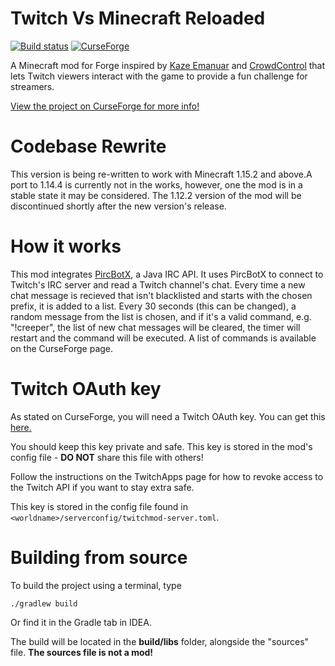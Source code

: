 # Twitch Vs Minecraft Reloaded
[![Build status](https://ci.appveyor.com/api/projects/status/xoql77ww8lpbpmyo?svg=true)](https://ci.appveyor.com/project/iCrazyBlaze/twitchvsminecraft2)
[![CurseForge](http://cf.way2muchnoise.eu/full_twitch-vs-minecraft_downloads.svg)](https://www.curseforge.com/minecraft/mc-mods/twitch-vs-minecraft)

A Minecraft mod for Forge inspired by [Kaze Emanuar](https://www.youtube.com/channel/UCuvSqzfO_LV_QzHdmEj84SQ) and [CrowdControl](https://crowdcontrol.live) that lets Twitch viewers interact with the game to provide a fun challenge for streamers.

[View the project on CurseForge for more info!](https://www.curseforge.com/minecraft/mc-mods/twitch-vs-minecraft)


# Codebase Rewrite
This version is being re-written to work with Minecraft 1.15.2 and above.A port to 1.14.4 is currently not in the works, however, one the mod is in a stable state it may be considered. The 1.12.2 version of the mod will be discontinued shortly after the new version's release.

# How it works
This mod integrates [PircBotX](https://github.com/pircbotx/pircbotx), a Java IRC API. It uses PircBotX to connect to Twitch's IRC server and read a Twitch channel's chat. Every time a new chat message is recieved that isn't blacklisted and starts with the chosen prefix, it is added to a list. Every 30 seconds (this can be changed), a random message from the list is chosen, and if it's a valid command, e.g. "!creeper", the list of new chat messages will be cleared, the timer will restart and the command will be executed. A list of commands is available on the CurseForge page.

# Twitch OAuth key
As stated on CurseForge, you will need a Twitch OAuth key. You can get this [here.](https://twitchapps.com/tmi)

You should keep this key private and safe. This key is stored in the mod's config file - **DO NOT** share this file with others!

Follow the instructions on the TwitchApps page for how to revoke access to the Twitch API if you want to stay extra safe.

This key is stored in the config file found in `<worldname>/serverconfig/twitchmod-server.toml`.

# Building from source
To build the project using a terminal, type
```
./gradlew build
```
Or find it in the Gradle tab in IDEA.

The build will be located in the **build/libs** folder, alongside the "sources" file. **The sources file is not a mod!**
